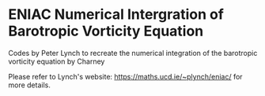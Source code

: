 # ENIAC Numerical Intergration of Barotropic Vorticity Equation
Codes by Peter Lynch to recreate the numerical integration of the barotropic vorticity equation by Charney

Please refer to Lynch's website: https://maths.ucd.ie/~plynch/eniac/ for more details.
